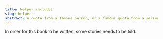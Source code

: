 ```yaml
---
title: Helper includes
slug: helpers
abstract: A quote from a famous person, or a famous quote from a person.
---
```


In order for this book to be written, some stories needs to be told.